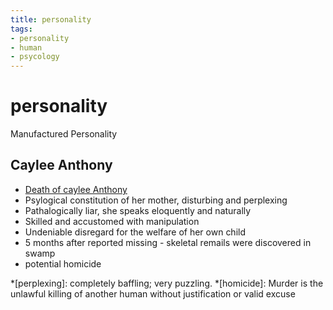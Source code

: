 ```yaml
---
title: personality
tags:
- personality
- human
- psycology
---
```


# personality

<TagLinks />

Manufactured Personality

## Caylee Anthony

* [Death of caylee Anthony](https://en.wikipedia.org/wiki/Death_of_Caylee_Anthony)
* Psylogical constitution of her mother, disturbing and perplexing
* Pathalogically liar, she speaks eloquently and naturally
* Skilled and accustomed with manipulation
* Undeniable disregard for the welfare of her own child
* 5 months after reported missing - skeletal remails were discovered in swamp
* potential homicide



*[perplexing]: completely baffling; very puzzling.
*[homicide]: Murder is the unlawful killing of another human without justification or valid excuse

<Footer />
